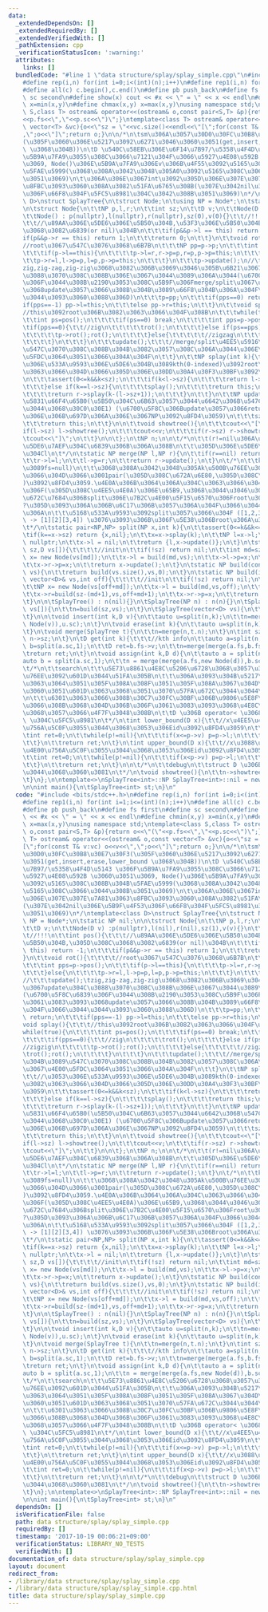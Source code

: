 ```yaml
---
data:
  _extendedDependsOn: []
  _extendedRequiredBy: []
  _extendedVerifiedWith: []
  _pathExtension: cpp
  _verificationStatusIcon: ':warning:'
  attributes:
    links: []
  bundledCode: "#line 1 \"data structure/splay/splay_simple.cpp\"\n#include <bits/stdc++.h>\n\
    #define rep(i,n) for(int i=0;i<(int)(n);i++)\n#define rep1(i,n) for(int i=1;i<=(int)(n);i++)\n\
    #define all(c) c.begin(),c.end()\n#define pb push_back\n#define fs first\n#define\
    \ sc second\n#define show(x) cout << #x << \" = \" << x << endl\n#define chmin(x,y)\
    \ x=min(x,y)\n#define chmax(x,y) x=max(x,y)\nusing namespace std;\ntemplate<class\
    \ S,class T> ostream& operator<<(ostream& o,const pair<S,T> &p){return o<<\"(\"\
    <<p.fs<<\",\"<<p.sc<<\")\";}\ntemplate<class T> ostream& operator<<(ostream& o,const\
    \ vector<T> &vc){o<<\"sz = \"<<vc.size()<<endl<<\"[\";for(const T& v:vc) o<<v<<\"\
    ,\";o<<\"]\";return o;}\n\n/*\n\tsm\u306A\u3057\u30D0\u30FC\u30B8\u30E7\u30F3\
    (\u305F\u3060\u306E\u5217\u3092\u6271\u3046\u3060\u3051(get,insert,erase,lower_bound\
    \ \u3068\u304B))\n\tD \u540C\u58EB\u306E\u6F14\u7B97/\u5358\u4F4D\u5143 \u306F\
    \u5B9A\u7FA9\u3055\u308C\u3066\u7121\u304F\u3066\u5927\u4E08\u592B \u3060\u3051\
    \u3069, Node()\u306E\u5B9A\u7FA9\u306Ev\u306B\u4F55\u3092\u5165\u308C\u308B\u304B\
    \u5FAE\u5999(\u3068\u308A\u3042\u3048\u305A0\u3092\u5165\u308C\u3066\u3044\u308B\
    \u3051\u3069)\n\t\u306A\u306E\u3067int\u3092\u305D\u306E\u307E\u307E\u7A81\u3063\
    \u8FBC\u3093\u3060\u308A\u3082\u51FA\u6765\u308B(\u307E\u3042nil\u306E\u5B9F\u4F53\
    \u306F\u66F8\u304F\u5FC5\u8981\u304C\u3042\u308B\u3051\u3069)\n*/\ntemplate<class\
    \ D>\nstruct SplayTree{\n\tstruct Node;\n\tusing NP = Node*;\n\tstatic NP nil;\n\
    \n\tstruct Node{\n\t\tNP p,l,r;\n\t\tint sz;\n\t\tD v;\n\t\tNode(D v) :p(nullptr),l(nil),r(nil),sz(1),v(v){}\n\
    \t\tNode() : p(nullptr),l(nullptr),r(nullptr),sz(0),v(0){}\t\t//!!!\n\t\tint pos(){\t\
    \t\t//\u89AA\u306E\u5DE6\u306E\u5B50\u304B,\u53F3\u306E\u5B50\u304B,\u305D\u308C\
    \u3068\u3082\u6839(or nil)\u304B\n\t\t\tif(p&&p->l == this) return -1;\n\t\t\t\
    if(p&&p->r == this) return 1;\n\t\t\treturn 0;\n\t\t}\n\t\tvoid rot(){\t\t\t\t\
    //root\u3067\u547C\u3076\u3068\u6B7B\n\t\t\tNP pp=p->p;\n\t\t\tint pps=p->pos();\n\
    \t\t\tif(p->l==this){\n\t\t\t\tp->l=r,r->p=p,r=p,p->p=this;\n\t\t\t}else{\n\t\t\
    \t\tp->r=l,l->p=p,l=p,p->p=this;\n\t\t\t}\n\t\t\tp->update();\n//\t\t\tupdate();\t\
    zig,zig-zag,zig-zig\u3068\u3082\u306B\u3069\u3046\u305B\u6B21\u3067update\u304C\
    \u3088\u3070\u308C\u308B\u306E\u3067\u3044\u3089\u306A\u3044(\u6700\u5F8C\u6839\
    \u306F\u3044\u308B\u2190\u3053\u308C\u5B9F\u306Fmerge/split\u3067\u3061\u3083\u3093\
    \u3068update\u3057\u3066\u308B\u304B\u3089\u66F8\u304B\u306A\u304F\u3066\u3044\
    \u3044\u3093\u3060\u3088\u306D)\n\t\t\tp=pp;\n\t\t\tif(pps==0) return;\n\t\t\t\
    if(pps==-1) pp->l=this;\n\t\t\telse pp->r=this;\n\t\t}\n\t\tvoid splay(){\t\t\t\
    //this\u3092root\u306B\u3082\u3063\u3066\u304F\u308B\n\t\t\twhile(true){\n\t\t\
    \t\tint ps=pos();\n\t\t\t\tif(ps==0) break;\n\t\t\t\tint pps=p->pos();\n\t\t\t\
    \tif(pps==0){\t\t//zig\n\t\t\t\t\trot();\n\t\t\t\t}else if(ps==pps){\t\t//zigzig\n\
    \t\t\t\t\tp->rot();rot();\n\t\t\t\t}else{\t\t\t\t\t//zigzag\n\t\t\t\t\trot();rot();\n\
    \t\t\t\t}\n\t\t\t}\n\t\t\tupdate();\t\t\t//merge/split\u4EE5\u5916\u304B\u3089\
    \u547C\u3070\u308C\u308B\u304B\u3082\u3057\u308C\u306A\u3044\u306E\u3067\u4E00\
    \u5FDC\u3064\u3051\u3066\u304A\u304F\n\t\t}\n\t\tNP splay(int k){\t\t\t//\u3053\
    \u306E\u533A\u9593\u306E\u5DE6\u304B\u3089kth(0-indexed)\u3092root\u306B\u3082\
    \u3063\u3066\u304D\u3066\u305D\u306E\u30DD\u30A4\u30F3\u30BF\u3092\u8FD4\u3059\
    \n\t\t\tassert(0<=k&&k<sz);\n\t\t\tif(k<l->sz){\n\t\t\t\treturn l->splay(k);\n\
    \t\t\t}else if(k==l->sz){\n\t\t\t\tsplay();\n\t\t\t\treturn this;\n\t\t\t}else{\n\
    \t\t\t\treturn r->splay(k-(l->sz+1));\n\t\t\t}\n\t\t}\n\t\tNP update(){\t\t//\u60C5\
    \u5831\u66F4\u65B0(\u5B50\u304C\u6B63\u3057\u3044\u6642\u306B\u547C\u3070\u306A\
    \u3044\u3068\u30C0\u30E1) (\u6700\u5F8C\u306Bupdate\u3057\u3066return\u3059\u308B\
    \u306E\u306B\u697D\u306A\u306E\u3067NP\u3092\u8FD4\u3059)\n\t\t\tsz=1+l->sz+r->sz;\n\
    \t\t\treturn this;\n\t\t}\n\n\t\tvoid showtree(){\n\t\t\tcout<<\"[\";\n\t\t\t\
    if(l->sz) l->showtree();\n\t\t\tcout<<v;\n\t\t\tif(r->sz) r->showtree();\n\t\t\
    \tcout<<\"]\";\n\t\t}\n\n\t};\n\tNP n;\n\n\t/*\n\t\t(r!=nil\u306A\u3089)r\u306E\
    \u5DE6\u7AEF\u304C\u6839\u306B\u306A\u308B\n\t\t\u305D\u306E\u5DE6\u306E\u5B50\
    \u304Cl\n\t*/\n\tstatic NP merge(NP l,NP r){\n\t\tif(r==nil) return l;\n\t\tr=r->splay(0);\n\
    \t\tr->l=l;\n\t\tl->p=r;\n\t\treturn r->update();\n\t}\n\t/*\n\t\tkth\u3067split(k=0\u306A\
    \u3089fs=null)\n\t\t\u3068\u308A\u3042\u3048\u305Ak\u500B\u76EE\u3092\u6301\u3063\
    \u3066\u304D\u3066\u3001pair(\u305D\u308C\u672A\u6E80,\u305D\u308C\u4EE5\u4E0A\
    )\u3092\u8FD4\u3059.\u4E0A\u306B\u3064\u306A\u304C\u3063\u3066\u3044\u308B\u306E\
    \u306F(\u305D\u308C\u4EE5\u4E0A)\u306E\u65B9,\u3068\u3044\u3046\u304Bk\n\t\t\u57FA\
    \u672C\u7684\u306Bsplit\u306E\u7B2C\u4E00\u5F15\u6570\u306Froot\u306A\u306E\u3067\
    ?\u305D\u3093\u306A\u306B\u6C17\u306B\u3057\u306A\u304F\u3066\u3044\u3044\u304B\
    \u306A\n\t\t\u5168\u533A\u9593\u3092split\u3057\u3066\u304F ([1,2,3,4] -> [1,2][3,4]\
    \ -> [1][2][3,4]) \u3076\u3093\u306B\u306F\u5E38\u306Broot\u306A\u305F\u3081\n\
    \t*/\n\tstatic pair<NP,NP> split(NP x,int k){\n\t\tassert(0<=k&&k<=x->sz);\n\t\
    \tif(k==x->sz) return {x,nil};\n\t\tx=x->splay(k);\n\t\tNP l=x->l;\n\t\tl->p =\
    \ nullptr;\n\t\tx->l = nil;\n\t\treturn {l,x->update()};\n\t}\n\tstatic NP build(int\
    \ sz,D vs[]){\t\t\t\t//init\n\t\tif(!sz) return nil;\n\t\tint md=sz/2;\n\t\tNP\
    \ x= new Node(vs[md]);\n\t\tx->l = build(md,vs);\n\t\tx->l->p=x;\n\t\tx->r=build(sz-(md+1),vs+md+1);\n\
    \t\tx->r->p=x;\n\t\treturn x->update();\n\t}\n\tstatic NP build(const vector<D>&\
    \ vs){\n\t\treturn build(vs.size(),vs,0);\n\t}\n\tstatic NP build(int sz,const\
    \ vector<D>& vs,int off){\t\t\t\t//init\n\t\tif(!sz) return nil;\n\t\tint md=sz/2;\n\
    \t\tNP x= new Node(vs[off+md]);\n\t\tx->l = build(md,vs,off);\n\t\tx->l->p=x;\n\
    \t\tx->r=build(sz-(md+1),vs,off+md+1);\n\t\tx->r->p=x;\n\t\treturn x->update();\n\
    \t}\n\n\tSplayTree() : n(nil){}\n\tSplayTree(NP n) : n(n){}\n\tSplayTree(int sz,D\
    \ vs[]){\n\t\tn=build(sz,vs);\n\t}\n\tSplayTree(vector<D> vs){\n\t\tn=build(vs);\n\
    \t}\n\n\tvoid insert(int k,D v){\n\t\tauto u=split(n,k);\n\t\tn=merge(merge(u.fs,new\
    \ Node(v)),u.sc);\n\t}\n\tvoid erase(int k){\n\t\tauto u=split(n,k);\n\t\tn=merge(u.fs,split(u.sc,1).sc);\n\
    \t}\n\tvoid merge(SplayTree t){\n\t\tn=merge(n,t.n);\n\t}\n\tint sz(){\n\t\treturn\
    \ n->sz;\n\t}\n\tD get(int k){\t\t\t//kth info\n\t\tauto a=split(n,k);\n\t\tauto\
    \ b=split(a.sc,1);\n\t\tD ret=b.fs->v;\n\t\tn=merge(merge(a.fs,b.fs),b.sc);\n\t\
    \treturn ret;\n\t}\n\tvoid assign(int k,D d){\n\t\tauto a = split(n,k);\n\t\t\
    auto b = split(a.sc,1);\n\t\tn = merge(merge(a.fs,new Node(d)),b.sc);\n\t}\n\n\
    \t/*\n\t\tsearch\n\t\t\u5E73\u8861\u4E8C\u5206\u6728\u3068\u3057\u3066\u306E\u5F79\
    \u76EE\u3092\u601D\u3044\u51FA\u305B\n\t\t\u306A\u3093\u304B\u5217\u3092\u304F\
    \u3063\u3064\u3051\u305F\u308A\u308F\u3051\u305F\u308A\u3067\u304D\u308B\u3068\
    \u3060\u3051\u601D\u3063\u3068\u3051\u3070\u57FA\u672C\u3044\u3044\u3051\u3069\
    \n\t\t\u6301\u3063\u3066\u308B\u30C7\u30FC\u30BF\u306B\u9806\u5E8F\u4ED8\u3044\
    \u3066\u308B\u3068\u304D\u306B\u306F\u3061\u3083\u3093\u3068\u4E8C\u5206\u6728\
    \u3068\u3057\u3066\u4F7F\u3048\u308B\n\t\tD \u306B operator< \u3068 operator<=\
    \ \u304C\u5FC5\u8981\n\t*/\n\tint lower_bound(D x){\t\t//x\u4EE5\u4E0A\u3067\u4E00\
    \u756A\u5C0F\u3055\u3044\u3068\u3053\u306Eid\u3092\u8FD4\u3059\n\t\tNP p=n;\n\t\
    \tint ret=0;\n\t\twhile(p!=nil){\n\t\t\tif(x<=p->v) p=p->l;\n\t\t\telse ret+=(p->l->sz)+1,p=p->r;\n\
    \t\t}\n\t\treturn ret;\n\t}\n\tint upper_bound(D x){\t\t//x\u3088\u308A\u5927\u3067\
    \u4E00\u756A\u5C0F\u3055\u3044\u3068\u3053\u306Eid\u3092\u8FD4\u3059\n\t\tNP p=n;\n\
    \t\tint ret=0;\n\t\twhile(p!=nil){\n\t\t\tif(x<p->v) p=p->l;\n\t\t\telse ret+=(p->l->sz)+1,p=p->r;\n\
    \t\t}\n\t\treturn ret;\n\t}\n\n\t/*\n\t\tdebug\n\t\tstruct D \u306B << \u304C\u306A\
    \u3044\u3068\u3060\u3081\n\t*/\n\tvoid showtree(){\n\t\tn->showtree();\n\t\tcout<<endl;\n\
    \t}\n};\n\ntemplate<>\nSplayTree<int>::NP SplayTree<int>::nil = new SplayTree<int>::Node();\n\
    \n\nint main(){\n\tSplayTree<int> st;\n}\n"
  code: "#include <bits/stdc++.h>\n#define rep(i,n) for(int i=0;i<(int)(n);i++)\n\
    #define rep1(i,n) for(int i=1;i<=(int)(n);i++)\n#define all(c) c.begin(),c.end()\n\
    #define pb push_back\n#define fs first\n#define sc second\n#define show(x) cout\
    \ << #x << \" = \" << x << endl\n#define chmin(x,y) x=min(x,y)\n#define chmax(x,y)\
    \ x=max(x,y)\nusing namespace std;\ntemplate<class S,class T> ostream& operator<<(ostream&\
    \ o,const pair<S,T> &p){return o<<\"(\"<<p.fs<<\",\"<<p.sc<<\")\";}\ntemplate<class\
    \ T> ostream& operator<<(ostream& o,const vector<T> &vc){o<<\"sz = \"<<vc.size()<<endl<<\"\
    [\";for(const T& v:vc) o<<v<<\",\";o<<\"]\";return o;}\n\n/*\n\tsm\u306A\u3057\
    \u30D0\u30FC\u30B8\u30E7\u30F3(\u305F\u3060\u306E\u5217\u3092\u6271\u3046\u3060\
    \u3051(get,insert,erase,lower_bound \u3068\u304B))\n\tD \u540C\u58EB\u306E\u6F14\
    \u7B97/\u5358\u4F4D\u5143 \u306F\u5B9A\u7FA9\u3055\u308C\u3066\u7121\u304F\u3066\
    \u5927\u4E08\u592B \u3060\u3051\u3069, Node()\u306E\u5B9A\u7FA9\u306Ev\u306B\u4F55\
    \u3092\u5165\u308C\u308B\u304B\u5FAE\u5999(\u3068\u308A\u3042\u3048\u305A0\u3092\
    \u5165\u308C\u3066\u3044\u308B\u3051\u3069)\n\t\u306A\u306E\u3067int\u3092\u305D\
    \u306E\u307E\u307E\u7A81\u3063\u8FBC\u3093\u3060\u308A\u3082\u51FA\u6765\u308B\
    (\u307E\u3042nil\u306E\u5B9F\u4F53\u306F\u66F8\u304F\u5FC5\u8981\u304C\u3042\u308B\
    \u3051\u3069)\n*/\ntemplate<class D>\nstruct SplayTree{\n\tstruct Node;\n\tusing\
    \ NP = Node*;\n\tstatic NP nil;\n\n\tstruct Node{\n\t\tNP p,l,r;\n\t\tint sz;\n\
    \t\tD v;\n\t\tNode(D v) :p(nullptr),l(nil),r(nil),sz(1),v(v){}\n\t\tNode() : p(nullptr),l(nullptr),r(nullptr),sz(0),v(0){}\t\
    \t//!!!\n\t\tint pos(){\t\t\t//\u89AA\u306E\u5DE6\u306E\u5B50\u304B,\u53F3\u306E\
    \u5B50\u304B,\u305D\u308C\u3068\u3082\u6839(or nil)\u304B\n\t\t\tif(p&&p->l ==\
    \ this) return -1;\n\t\t\tif(p&&p->r == this) return 1;\n\t\t\treturn 0;\n\t\t\
    }\n\t\tvoid rot(){\t\t\t\t//root\u3067\u547C\u3076\u3068\u6B7B\n\t\t\tNP pp=p->p;\n\
    \t\t\tint pps=p->pos();\n\t\t\tif(p->l==this){\n\t\t\t\tp->l=r,r->p=p,r=p,p->p=this;\n\
    \t\t\t}else{\n\t\t\t\tp->r=l,l->p=p,l=p,p->p=this;\n\t\t\t}\n\t\t\tp->update();\n\
    //\t\t\tupdate();\tzig,zig-zag,zig-zig\u3068\u3082\u306B\u3069\u3046\u305B\u6B21\
    \u3067update\u304C\u3088\u3070\u308C\u308B\u306E\u3067\u3044\u3089\u306A\u3044\
    (\u6700\u5F8C\u6839\u306F\u3044\u308B\u2190\u3053\u308C\u5B9F\u306Fmerge/split\u3067\
    \u3061\u3083\u3093\u3068update\u3057\u3066\u308B\u304B\u3089\u66F8\u304B\u306A\
    \u304F\u3066\u3044\u3044\u3093\u3060\u3088\u306D)\n\t\t\tp=pp;\n\t\t\tif(pps==0)\
    \ return;\n\t\t\tif(pps==-1) pp->l=this;\n\t\t\telse pp->r=this;\n\t\t}\n\t\t\
    void splay(){\t\t\t//this\u3092root\u306B\u3082\u3063\u3066\u304F\u308B\n\t\t\t\
    while(true){\n\t\t\t\tint ps=pos();\n\t\t\t\tif(ps==0) break;\n\t\t\t\tint pps=p->pos();\n\
    \t\t\t\tif(pps==0){\t\t//zig\n\t\t\t\t\trot();\n\t\t\t\t}else if(ps==pps){\t\t\
    //zigzig\n\t\t\t\t\tp->rot();rot();\n\t\t\t\t}else{\t\t\t\t\t//zigzag\n\t\t\t\t\
    \trot();rot();\n\t\t\t\t}\n\t\t\t}\n\t\t\tupdate();\t\t\t//merge/split\u4EE5\u5916\
    \u304B\u3089\u547C\u3070\u308C\u308B\u304B\u3082\u3057\u308C\u306A\u3044\u306E\
    \u3067\u4E00\u5FDC\u3064\u3051\u3066\u304A\u304F\n\t\t}\n\t\tNP splay(int k){\t\
    \t\t//\u3053\u306E\u533A\u9593\u306E\u5DE6\u304B\u3089kth(0-indexed)\u3092root\u306B\
    \u3082\u3063\u3066\u304D\u3066\u305D\u306E\u30DD\u30A4\u30F3\u30BF\u3092\u8FD4\
    \u3059\n\t\t\tassert(0<=k&&k<sz);\n\t\t\tif(k<l->sz){\n\t\t\t\treturn l->splay(k);\n\
    \t\t\t}else if(k==l->sz){\n\t\t\t\tsplay();\n\t\t\t\treturn this;\n\t\t\t}else{\n\
    \t\t\t\treturn r->splay(k-(l->sz+1));\n\t\t\t}\n\t\t}\n\t\tNP update(){\t\t//\u60C5\
    \u5831\u66F4\u65B0(\u5B50\u304C\u6B63\u3057\u3044\u6642\u306B\u547C\u3070\u306A\
    \u3044\u3068\u30C0\u30E1) (\u6700\u5F8C\u306Bupdate\u3057\u3066return\u3059\u308B\
    \u306E\u306B\u697D\u306A\u306E\u3067NP\u3092\u8FD4\u3059)\n\t\t\tsz=1+l->sz+r->sz;\n\
    \t\t\treturn this;\n\t\t}\n\n\t\tvoid showtree(){\n\t\t\tcout<<\"[\";\n\t\t\t\
    if(l->sz) l->showtree();\n\t\t\tcout<<v;\n\t\t\tif(r->sz) r->showtree();\n\t\t\
    \tcout<<\"]\";\n\t\t}\n\n\t};\n\tNP n;\n\n\t/*\n\t\t(r!=nil\u306A\u3089)r\u306E\
    \u5DE6\u7AEF\u304C\u6839\u306B\u306A\u308B\n\t\t\u305D\u306E\u5DE6\u306E\u5B50\
    \u304Cl\n\t*/\n\tstatic NP merge(NP l,NP r){\n\t\tif(r==nil) return l;\n\t\tr=r->splay(0);\n\
    \t\tr->l=l;\n\t\tl->p=r;\n\t\treturn r->update();\n\t}\n\t/*\n\t\tkth\u3067split(k=0\u306A\
    \u3089fs=null)\n\t\t\u3068\u308A\u3042\u3048\u305Ak\u500B\u76EE\u3092\u6301\u3063\
    \u3066\u304D\u3066\u3001pair(\u305D\u308C\u672A\u6E80,\u305D\u308C\u4EE5\u4E0A\
    )\u3092\u8FD4\u3059.\u4E0A\u306B\u3064\u306A\u304C\u3063\u3066\u3044\u308B\u306E\
    \u306F(\u305D\u308C\u4EE5\u4E0A)\u306E\u65B9,\u3068\u3044\u3046\u304Bk\n\t\t\u57FA\
    \u672C\u7684\u306Bsplit\u306E\u7B2C\u4E00\u5F15\u6570\u306Froot\u306A\u306E\u3067\
    ?\u305D\u3093\u306A\u306B\u6C17\u306B\u3057\u306A\u304F\u3066\u3044\u3044\u304B\
    \u306A\n\t\t\u5168\u533A\u9593\u3092split\u3057\u3066\u304F ([1,2,3,4] -> [1,2][3,4]\
    \ -> [1][2][3,4]) \u3076\u3093\u306B\u306F\u5E38\u306Broot\u306A\u305F\u3081\n\
    \t*/\n\tstatic pair<NP,NP> split(NP x,int k){\n\t\tassert(0<=k&&k<=x->sz);\n\t\
    \tif(k==x->sz) return {x,nil};\n\t\tx=x->splay(k);\n\t\tNP l=x->l;\n\t\tl->p =\
    \ nullptr;\n\t\tx->l = nil;\n\t\treturn {l,x->update()};\n\t}\n\tstatic NP build(int\
    \ sz,D vs[]){\t\t\t\t//init\n\t\tif(!sz) return nil;\n\t\tint md=sz/2;\n\t\tNP\
    \ x= new Node(vs[md]);\n\t\tx->l = build(md,vs);\n\t\tx->l->p=x;\n\t\tx->r=build(sz-(md+1),vs+md+1);\n\
    \t\tx->r->p=x;\n\t\treturn x->update();\n\t}\n\tstatic NP build(const vector<D>&\
    \ vs){\n\t\treturn build(vs.size(),vs,0);\n\t}\n\tstatic NP build(int sz,const\
    \ vector<D>& vs,int off){\t\t\t\t//init\n\t\tif(!sz) return nil;\n\t\tint md=sz/2;\n\
    \t\tNP x= new Node(vs[off+md]);\n\t\tx->l = build(md,vs,off);\n\t\tx->l->p=x;\n\
    \t\tx->r=build(sz-(md+1),vs,off+md+1);\n\t\tx->r->p=x;\n\t\treturn x->update();\n\
    \t}\n\n\tSplayTree() : n(nil){}\n\tSplayTree(NP n) : n(n){}\n\tSplayTree(int sz,D\
    \ vs[]){\n\t\tn=build(sz,vs);\n\t}\n\tSplayTree(vector<D> vs){\n\t\tn=build(vs);\n\
    \t}\n\n\tvoid insert(int k,D v){\n\t\tauto u=split(n,k);\n\t\tn=merge(merge(u.fs,new\
    \ Node(v)),u.sc);\n\t}\n\tvoid erase(int k){\n\t\tauto u=split(n,k);\n\t\tn=merge(u.fs,split(u.sc,1).sc);\n\
    \t}\n\tvoid merge(SplayTree t){\n\t\tn=merge(n,t.n);\n\t}\n\tint sz(){\n\t\treturn\
    \ n->sz;\n\t}\n\tD get(int k){\t\t\t//kth info\n\t\tauto a=split(n,k);\n\t\tauto\
    \ b=split(a.sc,1);\n\t\tD ret=b.fs->v;\n\t\tn=merge(merge(a.fs,b.fs),b.sc);\n\t\
    \treturn ret;\n\t}\n\tvoid assign(int k,D d){\n\t\tauto a = split(n,k);\n\t\t\
    auto b = split(a.sc,1);\n\t\tn = merge(merge(a.fs,new Node(d)),b.sc);\n\t}\n\n\
    \t/*\n\t\tsearch\n\t\t\u5E73\u8861\u4E8C\u5206\u6728\u3068\u3057\u3066\u306E\u5F79\
    \u76EE\u3092\u601D\u3044\u51FA\u305B\n\t\t\u306A\u3093\u304B\u5217\u3092\u304F\
    \u3063\u3064\u3051\u305F\u308A\u308F\u3051\u305F\u308A\u3067\u304D\u308B\u3068\
    \u3060\u3051\u601D\u3063\u3068\u3051\u3070\u57FA\u672C\u3044\u3044\u3051\u3069\
    \n\t\t\u6301\u3063\u3066\u308B\u30C7\u30FC\u30BF\u306B\u9806\u5E8F\u4ED8\u3044\
    \u3066\u308B\u3068\u304D\u306B\u306F\u3061\u3083\u3093\u3068\u4E8C\u5206\u6728\
    \u3068\u3057\u3066\u4F7F\u3048\u308B\n\t\tD \u306B operator< \u3068 operator<=\
    \ \u304C\u5FC5\u8981\n\t*/\n\tint lower_bound(D x){\t\t//x\u4EE5\u4E0A\u3067\u4E00\
    \u756A\u5C0F\u3055\u3044\u3068\u3053\u306Eid\u3092\u8FD4\u3059\n\t\tNP p=n;\n\t\
    \tint ret=0;\n\t\twhile(p!=nil){\n\t\t\tif(x<=p->v) p=p->l;\n\t\t\telse ret+=(p->l->sz)+1,p=p->r;\n\
    \t\t}\n\t\treturn ret;\n\t}\n\tint upper_bound(D x){\t\t//x\u3088\u308A\u5927\u3067\
    \u4E00\u756A\u5C0F\u3055\u3044\u3068\u3053\u306Eid\u3092\u8FD4\u3059\n\t\tNP p=n;\n\
    \t\tint ret=0;\n\t\twhile(p!=nil){\n\t\t\tif(x<p->v) p=p->l;\n\t\t\telse ret+=(p->l->sz)+1,p=p->r;\n\
    \t\t}\n\t\treturn ret;\n\t}\n\n\t/*\n\t\tdebug\n\t\tstruct D \u306B << \u304C\u306A\
    \u3044\u3068\u3060\u3081\n\t*/\n\tvoid showtree(){\n\t\tn->showtree();\n\t\tcout<<endl;\n\
    \t}\n};\n\ntemplate<>\nSplayTree<int>::NP SplayTree<int>::nil = new SplayTree<int>::Node();\n\
    \n\nint main(){\n\tSplayTree<int> st;\n}\n"
  dependsOn: []
  isVerificationFile: false
  path: data structure/splay/splay_simple.cpp
  requiredBy: []
  timestamp: '2017-10-19 00:06:21+09:00'
  verificationStatus: LIBRARY_NO_TESTS
  verifiedWith: []
documentation_of: data structure/splay/splay_simple.cpp
layout: document
redirect_from:
- /library/data structure/splay/splay_simple.cpp
- /library/data structure/splay/splay_simple.cpp.html
title: data structure/splay/splay_simple.cpp
---
```

